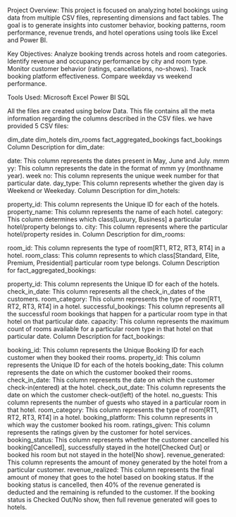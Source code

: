 Project Overview:
This project is focused on analyzing hotel bookings using data from multiple CSV files, representing dimensions and fact tables. The goal is to generate insights into customer behavior, booking patterns, room performance, revenue trends, and hotel operations using tools like Excel and Power BI.

Key Objectives:
Analyze booking trends across hotels and room categories.
Identify revenue and occupancy performance by city and room type.
Monitor customer behavior (ratings, cancellations, no-shows).
Track booking platform effectiveness.
Compare weekday vs weekend performance.

Tools Used:
Microsoft Excel 
Power BI 
SQL

All the files are created using below Data. This file contains all the meta information regarding the columns described in the CSV files. we have provided 5 CSV files:

dim_date
dim_hotels
dim_rooms
fact_aggregated_bookings
fact_bookings
Column Description for dim_date:

date: This column represents the dates present in May, June and July.
mmm yy: This column represents the date in the format of mmm yy (monthname year).
week no: This column represents the unique week number for that particular date.
day_type: This column represents whether the given day is Weekend or Weekeday.
Column Description for dim_hotels:

property_id: This column represents the Unique ID for each of the hotels.
property_name: This column represents the name of each hotel.
category: This column determines which class[Luxury, Business] a particular hotel/property belongs to.
city: This column represents where the particular hotel/property resides in.
Column Description for dim_rooms:

room_id: This column represents the type of room[RT1, RT2, RT3, RT4] in a hotel.
room_class: This column represents to which class[Standard, Elite, Premium, Presidential] particular room type belongs.
Column Description for fact_aggregated_bookings:

property_id: This column represents the Unique ID for each of the hotels.
check_in_date: This column represents all the check_in_dates of the customers.
room_category: This column represents the type of room[RT1, RT2, RT3, RT4] in a hotel.
successful_bookings: This column represents all the successful room bookings that happen for a particular room type in that hotel on that particular date.
capacity: This column represents the maximum count of rooms available for a particular room type in that hotel on that particular date.
Column Description for fact_bookings:

booking_id: This column represents the Unique Booking ID for each customer when they booked their rooms.
property_id: This column represents the Unique ID for each of the hotels
booking_date: This column represents the date on which the customer booked their rooms.
check_in_date: This column represents the date on which the customer check-in(entered) at the hotel.
check_out_date: This column represents the date on which the customer check-out(left) of the hotel.
no_guests: This column represents the number of guests who stayed in a particular room in that hotel.
room_category: This column represents the type of room[RT1, RT2, RT3, RT4] in a hotel.
booking_platform: This column represents in which way the customer booked his room.
ratings_given: This column represents the ratings given by the customer for hotel services.
booking_status: This column represents whether the customer cancelled his booking[Cancelled], successfully stayed in the hotel[Checked Out] or booked his room but not stayed in the hotel[No show].
revenue_generated: This column represents the amount of money generated by the hotel from a particular customer.
revenue_realized: This column represents the final amount of money that goes to the hotel based on booking status. If the booking status is cancelled, then 40% of the revenue generated is deducted and the remaining is refunded to the customer. If the booking status is Checked Out/No show, then full revenue generated will goes to hotels.

